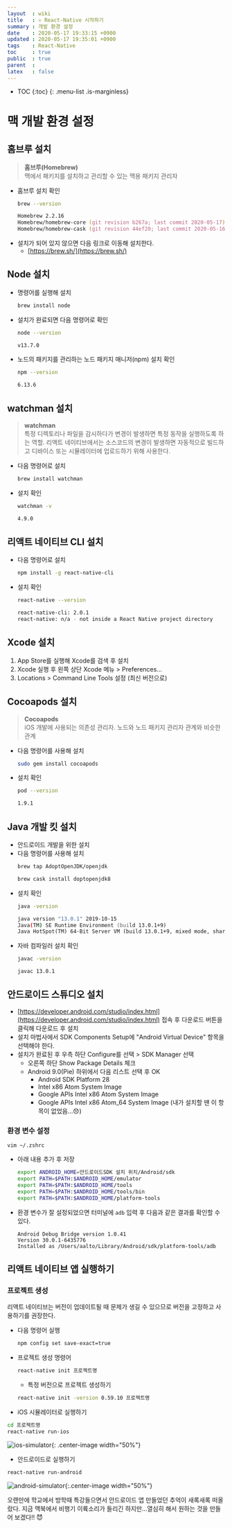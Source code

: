 ```yaml
---
layout  : wiki
title   : ⚛️ React-Native 시작하기  
summary : 개발 환경 설정
date    : 2020-05-17 19:33:15 +0900
updated : 2020-05-17 19:35:01 +0900
tags    : React-Native
toc     : true
public  : true
parent  : 
latex   : false
---
```

* TOC
{:toc}
{: .menu-list .is-marginless}

# 맥 개발 환경 설정

## 홈브루 설치 
> **홈브루(Homebrew)**   
맥에서 패키지를 설치하고 관리할 수 있는 맥용 패키지 관리자 

- 홈브루 설치 확인
    ``` zsh
    brew --version 
    ```
    ``` zsh
    Homebrew 2.2.16
    Homebrew/homebrew-core (git revision b267a; last commit 2020-05-17)
    Homebrew/homebrew-cask (git revision 44ef20; last commit 2020-05-16)
    ```
- 설치가 되어 있지 않으면 다음 링크로 이동해 설치한다.
    - [https://brew.sh/](https://brew.sh/)


## Node 설치
- 명령어를 실행해 설치
    ``` zsh
    brew install node
    ```
- 설치가 완료되면 다음 명령어로 확인 
    ``` zsh
    node --version
    ```
    ``` zsh
    v13.7.0
    ```
- 노드의 패키지를 관리하는 노드 패키지 매니저(npm) 설치 확인
    ``` zsh
    npm --version
    ```
    ``` zsh
    6.13.6
    ```

## watchman 설치
> **watchman**  
특정 디렉토리나 파일을 감시하다가 변경이 발생하면 특정 동작을 실행하도록 하는 역할. 리액트 네이티브에서는 소스코드의 변경이 발생하면 자동적으로 빌드하고 디바이스 또는 시뮬레이터에 업로드하기 위해 사용한다. 

- 다음 명령어로 설치
    ``` zsh
    brew install watchman
    ```
- 설치 확인
    ``` zsh
    watchman -v
    ```
    ``` zsh
    4.9.0
    ```

## 리액트 네이티브 CLI 설치 
- 다음 명령어로 설치 
    ``` zsh
    npm install -g react-native-cli
    ```
- 설치 확인
    ``` zsh
    react-native --version
    ```
    ``` zsh
    react-native-cli: 2.0.1
    react-native: n/a - not inside a React Native project directory
    ```

## Xcode 설치 
1. App Store를 실행해 Xcode를 검색 후 설치 
2. Xcode 실행 후 왼쪽 상단 Xcode 메뉴 > Preferences...
3. Locations > Command Line Tools 설정 (최신 버전으로)

## Cocoapods 설치

> **Cocoapods**  
iOS 개발에 사용되는 의존성 관리자. 노드와 노드 패키지 관리자 관계와 비슷한 관계 

- 다음 명령어를 사용해 설치 
    ``` zsh 
    sudo gem install cocoapods 
    ``` 
- 설치 확인 
    ``` zsh
    pod --version
    ```
    ``` zsh
    1.9.1
    ```

## Java 개발 킷 설치 
- 안드로이드 개발을 위한 설치 
- 다음 명령어를 사용해 설치 
    ``` zsh
    brew tap AdoptOpenJDK/openjdk 
    ```
    ``` zsh
    brew cask install doptopenjdk8
    ```
- 설치 확인 
    ``` zsh 
    java -version
    ```
    ``` zsh
    java version "13.0.1" 2019-10-15
    Java(TM) SE Runtime Environment (build 13.0.1+9)
    Java HotSpot(TM) 64-Bit Server VM (build 13.0.1+9, mixed mode, sharing)
    ```
- 자바 컴파일러 설치 확인 
    ``` zsh 
    javac -version
    ```
    ```
    javac 13.0.1
    ```

## 안드로이드 스튜디오 설치
- [https://developer.android.com/studio/index.html](https://developer.android.com/studio/index.html) 접속 후 다운로드 버튼을 클릭해 다운로드 후 설치 
- 설치 마법사에서 SDK Components Setup에 "Android Virtual Device" 항목을 선택해야 한다. 
- 설치가 완료된 후 우측 하단 Configure를 선택 > SDK Manager 선택 
    - 오른쪽 하단 Show Package Details 체크 
    - Android 9.0(Pie) 하위에서 다음 리스트 선택 후 OK 
        - Android SDK Platform 28
        - Intel x86 Atom System Image 
        - Google APIs Intel x86 Atom System Image
        - Google APIs Intel x86 Atom_64 System Image (내가 설치할 땐 이 항목이 없었음...😞)  
    
### 환경 변수 설정 
```
vim ~/.zshrc
```
- 아래 내용 추가 후 저장 
    ``` zsh
    export ANDROID_HOME=안드로이드SDK 설치 위치/Android/sdk
    export PATH=$PATH:$ANDROID_HOME/emulator
    export PATH=$PATH:$ANDROID_HOME/tools
    export PATH=$PATH:$ANDROID_HOME/tools/bin
    export PATH=$PATH:$ANDROID_HOME/platform-tools
    ```

- 환경 변수가 잘 설정되었으면 터미널에 `adb` 입력 후 다음과 같은 결과를 확인할 수 있다.
    ```
    Android Debug Bridge version 1.0.41
    Version 30.0.1-6435776
    Installed as /Users/aalto/Library/Android/sdk/platform-tools/adb
    ```


## 리액트 네이티브 앱 실행하기

### 프로젝트 생성 
리액트 네이티브는 버전이 업데이트될 때 문제가 생길 수 있으므로 버전을 고정하고 사용하기를 권장한다. 
- 다음 명령어 실행
    ``` zsh
    npm config set save-exact=true
    ```
- 프로젝트 생성 명령어
    ``` zsh
    react-native init 프로젝트명 
    ```
    - 특정 버전으로 프로젝트 생성하기 
    ``` zsh
    react-native init -version 0.59.10 프로젝트명 
    ```

- iOS 시뮬레이터로 실행하기 
```zsh
cd 프로젝트명
react-native run-ios 
```  

![ios-simulator](/post-img/react-native-tutorial1.png){: .center-image width="50%"}
- 안드로이드로 실행하기 
``` zsh
react-native run-android 
```  

![android-simulator](/post-img/react-native-tutorial2.png){:.center-image width="50%"}


오랜만에 학교에서 방학때 특강들으면서 안드로이드 앱 만들었던 추억이 새록새록 떠올랐다. 지금 맥북에서 비행기 이륙소리가 들리긴 하지만...열심히 해서 원하는 것을 만들어 보겠다!! 😈